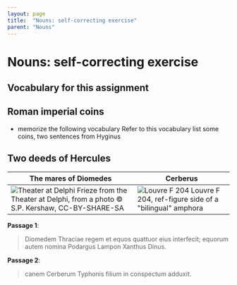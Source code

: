 ```yaml
---
layout: page
title:  "Nouns: self-correcting exercise"
parent: "Nouns"
---
```



# Nouns: self-correcting exercise


## Vocabulary for this assignment




## Roman imperial coins

- memorize the following vocabulary
Refer to this vocabulary list
some coins, two sentences from Hyginus




## Two deeds of Hercules


| The mares of Diomedes | Cerberus |
| --- | --- |
| ![Theater at Delphi](/imgs/delphi-mares-diomedes.png) Frieze from the Theater at Delphi, from a photo © S.P. Kershaw, CC-BY-SHARE-SA | ![Louvre F 204](https://upload.wikimedia.org/wikipedia/commons/6/6b/Herakles_Kerberos_Louvre_F204_cropped_white-balanced_glare-reduced_white-bg.png) Louvre F 204, ref-figure side of a "bilingual" amphora |

**Passage 1**:

> Diomedem Thraciae regem et equos quattuor eius interfecit; equorum autem nomina Podargus Lampon Xanthus Dinus.


**Passage 2**:


> canem Cerberum Typhonis filium  in conspectum adduxit.
